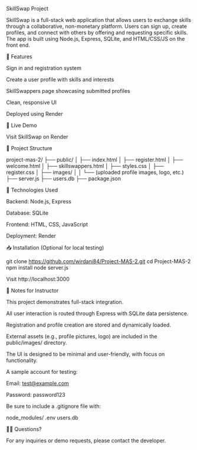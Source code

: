 SkillSwap Project

SkillSwap is a full-stack web application that allows users to exchange skills through a collaborative, non-monetary platform. Users can sign up, create profiles, and connect with others by offering and requesting specific skills. The app is built using Node.js, Express, SQLite, and HTML/CSS/JS on the front end.

🔧 Features

Sign in and registration system

Create a user profile with skills and interests

SkillSwappers page showcasing submitted profiles

Clean, responsive UI

Deployed using Render

🚀 Live Demo

Visit SkillSwap on Render

📂 Project Structure

project-mas-2/
├── public/
│   ├── index.html
│   ├── register.html
│   ├── welcome.html
│   ├── skillswappers.html
│   ├── styles.css
│   ├── register.css
│   ├── images/
│   │   └── (uploaded profile images, logo, etc.)
├── server.js
├── users.db
├── package.json

🧠 Technologies Used

Backend: Node.js, Express

Database: SQLite

Frontend: HTML, CSS, JavaScript

Deployment: Render

📥 Installation (Optional for local testing)

git clone https://github.com/wirdani84/Project-MAS-2.git
cd Project-MAS-2
npm install
node server.js

Visit http://localhost:3000

🔐 Notes for Instructor

This project demonstrates full-stack integration.

All user interaction is routed through Express with SQLite data persistence.

Registration and profile creation are stored and dynamically loaded.

External assets (e.g., profile pictures, logo) are included in the public/images/ directory.

The UI is designed to be minimal and user-friendly, with focus on functionality.

A sample account for testing:

Email: test@example.com

Password: password123

Be sure to include a .gitignore file with:

node_modules/
.env
users.db

🙋‍♀️ Questions?

For any inquiries or demo requests, please contact the developer.

